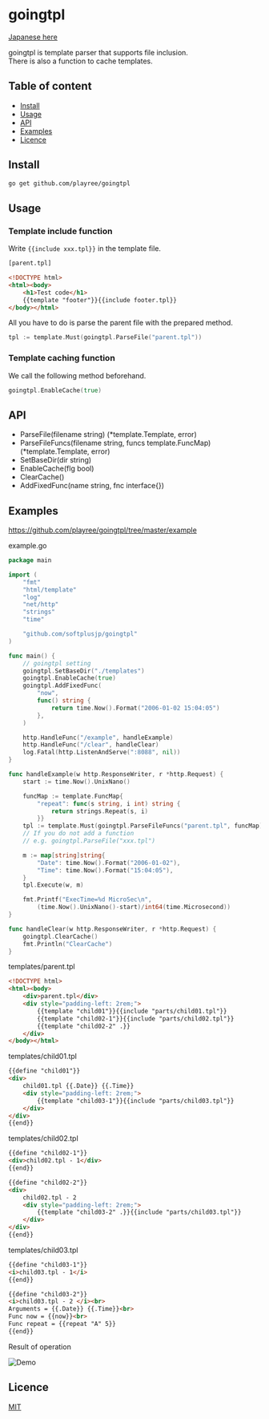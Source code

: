 # goingtpl
[Japanese here](https://github.com/playree/goingtpl/blob/master/README.JP.md)

goingtpl is template parser that supports file inclusion.  
There is also a function to cache templates.

## Table of content
- [Install](#install)
- [Usage](#usage)
- [API](#api)
- [Examples](#examples)
- [Licence](#licence)

## Install
```bash
go get github.com/playree/goingtpl
```

## Usage
### Template include function
Write `{{include xxx.tpl}}` in the template file.
```html
[parent.tpl]

<!DOCTYPE html>
<html><body>
    <h1>Test code</h1>
    {{template "footer"}}{{include footer.tpl}}
</body></html>
```
All you have to do is parse the parent file with the prepared method.
```go
tpl := template.Must(goingtpl.ParseFile("parent.tpl"))
```

### Template caching function
We call the following method beforehand.
```go
goingtpl.EnableCache(true)
```

## API
- ParseFile(filename string) (*template.Template, error)
- ParseFileFuncs(filename string, funcs template.FuncMap) (*template.Template, error)
- SetBaseDir(dir string)
- EnableCache(flg bool)
- ClearCache()
- AddFixedFunc(name string, fnc interface{})

## Examples

https://github.com/playree/goingtpl/tree/master/example

example.go
```go
package main

import (
	"fmt"
	"html/template"
	"log"
	"net/http"
	"strings"
	"time"

	"github.com/softplusjp/goingtpl"
)

func main() {
	// goingtpl setting
	goingtpl.SetBaseDir("./templates")
	goingtpl.EnableCache(true)
	goingtpl.AddFixedFunc(
		"now",
		func() string {
			return time.Now().Format("2006-01-02 15:04:05")
		},
	)

	http.HandleFunc("/example", handleExample)
	http.HandleFunc("/clear", handleClear)
	log.Fatal(http.ListenAndServe(":8088", nil))
}

func handleExample(w http.ResponseWriter, r *http.Request) {
	start := time.Now().UnixNano()

	funcMap := template.FuncMap{
		"repeat": func(s string, i int) string {
			return strings.Repeat(s, i)
		}}
	tpl := template.Must(goingtpl.ParseFileFuncs("parent.tpl", funcMap))
	// If you do not add a function
	// e.g. goingtpl.ParseFile("xxx.tpl")

	m := map[string]string{
		"Date": time.Now().Format("2006-01-02"),
		"Time": time.Now().Format("15:04:05"),
	}
	tpl.Execute(w, m)

	fmt.Printf("ExecTime=%d MicroSec\n",
		(time.Now().UnixNano()-start)/int64(time.Microsecond))
}

func handleClear(w http.ResponseWriter, r *http.Request) {
	goingtpl.ClearCache()
	fmt.Println("ClearCache")
}
```

templates/parent.tpl
```html
<!DOCTYPE html>
<html><body>
    <div>parent.tpl</div>
    <div style="padding-left: 2rem;">
        {{template "child01"}}{{include "parts/child01.tpl"}}
        {{template "child02-1"}}{{include "parts/child02.tpl"}}
        {{template "child02-2" .}}
    </div>
</body></html>
```

templates/child01.tpl
```html
{{define "child01"}}
<div>
    child01.tpl {{.Date}} {{.Time}}
    <div style="padding-left: 2rem;">
        {{template "child03-1"}}{{include "parts/child03.tpl"}}
    </div>
</div>
{{end}}
```

templates/child02.tpl
```html
{{define "child02-1"}}
<div>child02.tpl - 1</div>
{{end}}

{{define "child02-2"}}
<div>
    child02.tpl - 2
    <div style="padding-left: 2rem;">
        {{template "child03-2" .}}{{include "parts/child03.tpl"}}
    </div>
</div>
{{end}}
```

templates/child03.tpl
```html
{{define "child03-1"}}
<i>child03.tpl - 1</i>
{{end}}

{{define "child03-2"}}
<i>child03.tpl - 2 </i><br>
Arguments = {{.Date}} {{.Time}}<br>
Func now = {{now}}<br>
Func repeat = {{repeat "A" 5}}
{{end}}
```
Result of operation

![Demo](https://user-images.githubusercontent.com/41541796/43353103-8f902b5a-926a-11e8-9234-1abb108ed30f.png)

## Licence
[MIT](https://github.com/playree/goingtpl/blob/master/LICENSE)
